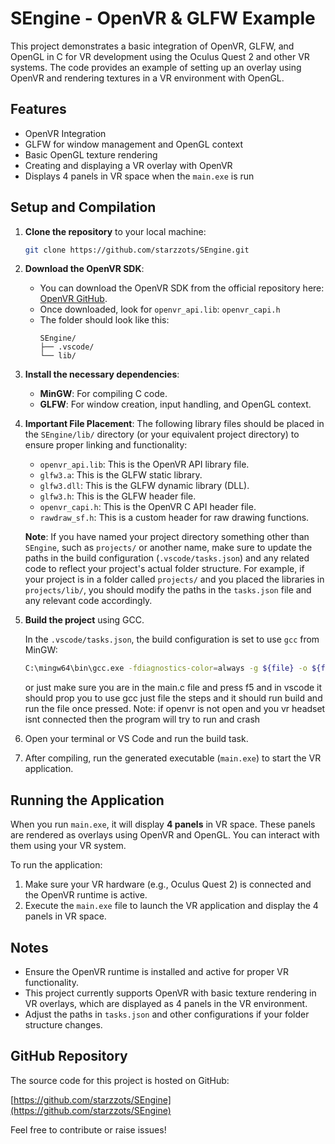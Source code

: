 # SEngine - OpenVR & GLFW Example

This project demonstrates a basic integration of OpenVR, GLFW, and OpenGL in C for VR development using the Oculus Quest 2 and other VR systems. The code provides an example of setting up an overlay using OpenVR and rendering textures in a VR environment with OpenGL.

## Features

- OpenVR Integration
- GLFW for window management and OpenGL context
- Basic OpenGL texture rendering
- Creating and displaying a VR overlay with OpenVR
- Displays 4 panels in VR space when the `main.exe` is run


## Setup and Compilation

1. **Clone the repository** to your local machine:

    ```bash
    git clone https://github.com/starzzots/SEngine.git
    ```

2. **Download the OpenVR SDK**:
    - You can download the OpenVR SDK from the official repository here: [OpenVR GitHub](https://github.com/ValveSoftware/openvr).
    - Once downloaded, look for `openvr_api.lib`: `openvr_capi.h`
    - The folder should look like this:
      ```
      SEngine/
      ├── .vscode/             
      └── lib/
      ```

3. **Install the necessary dependencies**:
    - **MinGW**: For compiling C code.
    - **GLFW**: For window creation, input handling, and OpenGL context.

4. **Important File Placement**:
    The following library files should be placed in the `SEngine/lib/` directory (or your equivalent project directory) to ensure proper linking and functionality:

    - `openvr_api.lib`: This is the OpenVR API library file.
    - `glfw3.a`: This is the GLFW static library.
    - `glfw3.dll`: This is the GLFW dynamic library (DLL).
    - `glfw3.h`: This is the GLFW header file.
    - `openvr_capi.h`: This is the OpenVR C API header file.
    - `rawdraw_sf.h`: This is a custom header for raw drawing functions.

    **Note**: If you have named your project directory something other than `SEngine`, such as `projects/` or another name, make sure to update the paths in the build configuration (`.vscode/tasks.json`) and any related code to reflect your project's actual folder structure. For example, if your project is in a folder called `projects/` and you placed the libraries in `projects/lib/`, you should modify the paths in the `tasks.json` file and any relevant code accordingly.

5. **Build the project** using GCC.

    In the `.vscode/tasks.json`, the build configuration is set to use `gcc` from MinGW:

    ```bash
    C:\mingw64\bin\gcc.exe -fdiagnostics-color=always -g ${file} -o ${fileDirname}\\${fileBasenameNoExtension}.exe -lkernel32 -luser32 -lopengl32 -lgdi32 C:\SEngine\lib\openvr_api.lib C:\SEngine\lib\libglfw3.a C:\SEngine\lib\glfw3.dll
    ```
    or just make sure you are in the main.c file and press f5 and in vscode it should prop you to use gcc just file the steps and it should run build and run the file once pressed. Note: if openvr is not open and you vr headset isnt connected then the program will try                                                                                                                                                                                              to run and crash

6. Open your terminal or VS Code and run the build task.

7. After compiling, run the generated executable (`main.exe`) to start the VR application.

## Running the Application

When you run `main.exe`, it will display **4 panels** in VR space. These panels are rendered as overlays using OpenVR and OpenGL. You can interact with them using your VR system.

To run the application:
1. Make sure your VR hardware (e.g., Oculus Quest 2) is connected and the OpenVR runtime is active.
2. Execute the `main.exe` file to launch the VR application and display the 4 panels in VR space.

## Notes

- Ensure the OpenVR runtime is installed and active for proper VR functionality.
- This project currently supports OpenVR with basic texture rendering in VR overlays, which are displayed as 4 panels in the VR environment.
- Adjust the paths in `tasks.json` and other configurations if your folder structure changes.

## GitHub Repository

The source code for this project is hosted on GitHub:

[https://github.com/starzzots/SEngine](https://github.com/starzzots/SEngine)

Feel free to contribute or raise issues!

